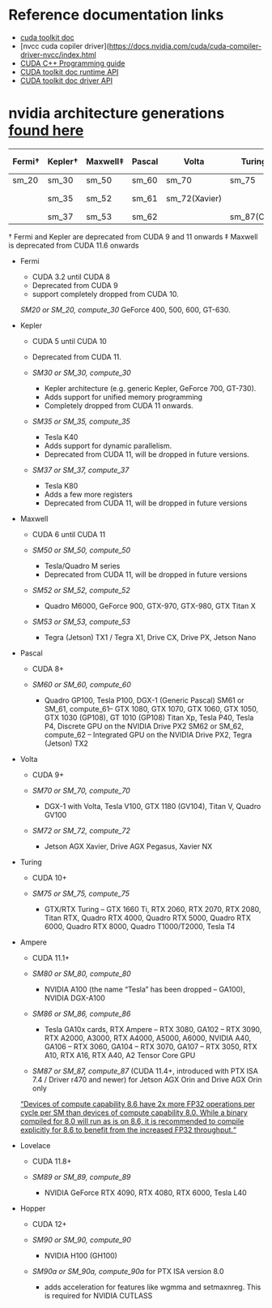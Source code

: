 # Reference documentation links
* [cuda toolkit doc](https://docs.nvidia.com/cuda/)
* [nvcc cuda copiler driver](https://docs.nvidia.com/cuda/cuda-compiler-driver-nvcc/index.html
* [CUDA C++ Programming guide](https://docs.nvidia.com/cuda/cuda-c-programming-guide/index.html#)
* [CUDA toolkit doc runtime API](https://docs.nvidia.com/cuda/cuda-runtime-api/index.html)
* [CUDA toolkit doc driver API](https://docs.nvidia.com/cuda/cuda-driver-api/driver-vs-runtime-api.html#driver-vs-runtime-api)

# nvidia architecture generations [found here](https://arnon.dk/matching-sm-architectures-arch-and-gencode-for-various-nvidia-cards/)

| Fermi† | Kepler† | Maxwell‡ | Pascal | Volta | Turing | Ampere | Ada (Lovelace) | Hopper|
|--------|---------|----------|--------|-------|--------|--------|----------------|-------|
| sm\_20 | sm\_30  |  sm\_50  | sm\_60 | sm\_70| sm\_75 | sm\_80 | sm\_89         | sm\_90|
|        | sm\_35  |  sm\_52  | sm\_61 |sm\_72(Xavier)| | sm\_86 |        | sm\_90a (Thor)|
|        | sm\_37  |  sm\_53  | sm\_62 |                | sm\_87(Orin)|           |       |

† Fermi and Kepler are deprecated from CUDA 9 and 11 onwards
‡ Maxwell is deprecated from CUDA 11.6 onwards

* Fermi
    - CUDA 3.2 until CUDA 8
    - Deprecated from CUDA 9
    - support completely dropped from CUDA 10.

    *SM20 or SM\_20, compute\_30*
        GeForce 400, 500, 600, GT-630.

* Kepler
    - CUDA 5 until CUDA 10
    - Deprecated from CUDA 11.

    - *SM30 or SM\_30, compute\_30*
        - Kepler architecture (e.g. generic Kepler, GeForce 700, GT-730).
        - Adds support for unified memory programming
        - Completely dropped from CUDA 11 onwards.
    
    - *SM35 or SM\_35, compute\_35*
        - Tesla K40
        - Adds support for dynamic parallelism.
        - Deprecated from CUDA 11, will be dropped in future versions.
    - *SM37 or SM\_37, compute\_37*
        - Tesla K80
        - Adds a few more registers
        - Deprecated from CUDA 11, will be dropped in future versions

* Maxwell
    - CUDA 6 until CUDA 11

    - *SM50 or SM\_50, compute\_50*
        - Tesla/Quadro M series
        - Deprecated from CUDA 11, will be dropped in future versions
    - *SM52 or SM\_52, compute\_52*
        - Quadro M6000, GeForce 900, GTX-970, GTX-980, GTX Titan X
    - *SM53 or SM\_53, compute\_53*
        - Tegra (Jetson) TX1 / Tegra X1, Drive CX, Drive PX, Jetson Nano

* Pascal
    - CUDA 8+

    - *SM60 or SM\_60, compute\_60*
        - Quadro GP100, Tesla P100, DGX-1 (Generic Pascal)
    SM61 or SM_61, compute_61–
    GTX 1080, GTX 1070, GTX 1060, GTX 1050, GTX 1030 (GP108), GT 1010 (GP108) Titan Xp, Tesla P40, Tesla P4, Discrete GPU on the NVIDIA Drive PX2
    SM62 or SM_62, compute_62 – 
    Integrated GPU on the NVIDIA Drive PX2, Tegra (Jetson) TX2

* Volta
    - CUDA 9+

    - *SM70 or SM\_70, compute\_70*
        - DGX-1 with Volta, Tesla V100, GTX 1180 (GV104), Titan V, Quadro GV100
    - *SM72 or SM\_72, compute\_72*
        - Jetson AGX Xavier, Drive AGX Pegasus, Xavier NX

* Turing
    - CUDA 10+

    - *SM75 or SM\_75, compute\_75*
        - GTX/RTX Turing – GTX 1660 Ti, RTX 2060, RTX 2070, RTX 2080, Titan RTX, Quadro RTX 4000, Quadro RTX 5000, Quadro RTX 6000, Quadro RTX 8000, Quadro T1000/T2000, Tesla T4

* Ampere 
    - CUDA 11.1+

    - *SM80 or SM\_80, compute\_80*
        - NVIDIA A100 (the name “Tesla” has been dropped – GA100), NVIDIA DGX-A100
    - *SM86 or SM\_86, compute\_86*
        - Tesla GA10x cards, RTX Ampere – RTX 3080, GA102 – RTX 3090, RTX A2000, A3000, RTX A4000, A5000, A6000, NVIDIA A40, GA106 – RTX 3060, GA104 – RTX 3070, GA107 – RTX 3050, RTX A10, RTX A16, RTX A40, A2 Tensor Core GPU
    - *SM87 or SM\_87, compute\_87* (CUDA 11.4+, introduced with PTX ISA 7.4 / Driver r470 and newer) for Jetson AGX Orin and Drive AGX Orin only

    [“Devices of compute capability 8.6 have 2x more FP32 operations per cycle per SM than devices of compute capability 8.0. While a binary compiled for 8.0 will run as is on 8.6, it is recommended to compile explicitly for 8.6 to benefit from the increased FP32 throughput.“](https://docs.nvidia.com/cuda/ampere-tuning-guide/index.html#improved_fp32)

* Lovelace
    - CUDA 11.8+

    - *SM89 or SM\_89, compute\_89*
        - NVIDIA GeForce RTX 4090, RTX 4080, RTX 6000, Tesla L40

* Hopper
    - CUDA 12+

    - *SM90 or SM\_90, compute\_90*
        - NVIDIA H100 (GH100)
    - *SM90a or SM\_90a, compute\_90a* for PTX ISA version 8.0
       - adds acceleration for features like wgmma and setmaxnreg. This is required for NVIDIA CUTLASS

